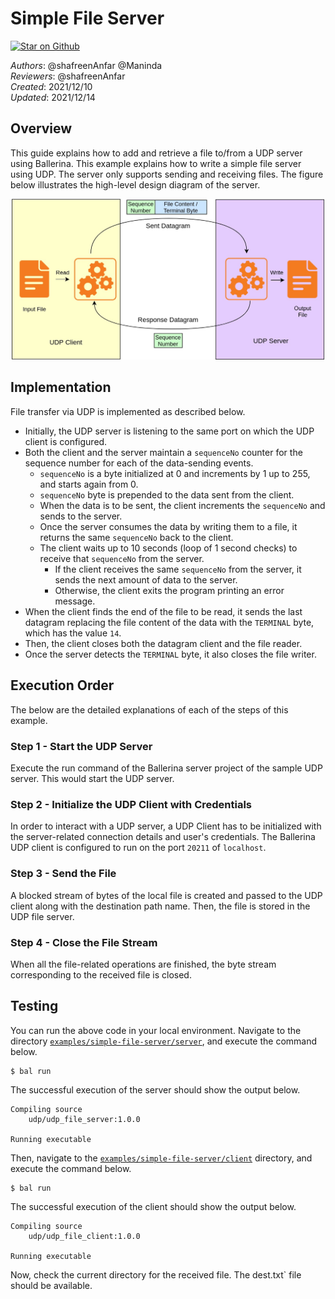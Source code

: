 # Simple File Server

[![Star on Github](https://img.shields.io/badge/-Star%20on%20Github-blue?style=social&logo=github)](https://github.com/ballerina-platform/module-ballerina-udp)

_Authors_: @shafreenAnfar @Maninda   
_Reviewers_: @shafreenAnfar   
_Created_: 2021/12/10   
_Updated_: 2021/12/14 

## Overview

This guide explains how to add and retrieve a file to/from a UDP server using Ballerina.
This example explains how to write a simple file server using UDP. The server only supports sending and receiving files. The figure below illustrates the high-level design diagram of the server.

<div align="center"><img src="simple-udp-server.jpg" alt="Sending a File with UDP" width="500"/></div>

## Implementation

File transfer via UDP is implemented as described below.
- Initially, the UDP server is listening to the same port on which the UDP client is configured.
- Both the client and the server maintain a `sequenceNo` counter for the sequence number for each of the data-sending events.
    - `sequenceNo` is a byte initialized at 0 and increments by 1 up to 255, and starts again from 0.
    - `sequenceNo` byte is prepended to the data sent from the client.
    - When the data is to be sent, the client increments the `sequenceNo` and sends to the server.
    - Once the server consumes the data by writing them to a file, it returns the same `sequenceNo` back to the client.
    - The client waits up to 10 seconds (loop of 1 second checks) to receive that `sequenceNo` from the server.
        - If the client receives the same `sequenceNo` from the server, it sends the next amount of data to the server.
        - Otherwise, the client exits the program printing an error message.
- When the client finds the end of the file to be read, it sends the last datagram replacing the file content of the data with the `TERMINAL` byte, which has the value `14`.
- Then, the client closes both the datagram client and the file reader.
- Once the server detects the `TERMINAL` byte, it also closes the file writer.

## Execution Order

The below are the detailed explanations of each of the steps of this example.

### Step 1 - Start the UDP Server

Execute the run command of the Ballerina server project of the sample UDP server. This would start the UDP server.

### Step 2 - Initialize the UDP Client with Credentials

In order to interact with a UDP server, a UDP Client has to be initialized with the server-related connection details and user's credentials. The Ballerina UDP client is configured to run on the port `20211` of `localhost`.

### Step 3 - Send the File

A blocked stream of bytes of the local file is created and passed to the UDP client along with the destination path name.
Then, the file is stored in the UDP file server.

### Step 4 - Close the File Stream

When all the file-related operations are finished, the byte stream corresponding to the received file is closed.

## Testing

You can run the above code in your local environment. Navigate to the directory
[`examples/simple-file-server/server`](./server), and execute the command below.
```shell
$ bal run
```

The successful execution of the server should show the output below.
```shell
Compiling source
	udp/udp_file_server:1.0.0

Running executable
```

Then, navigate to the [`examples/simple-file-server/client`](./client) directory, and execute the command below.
```shell
$ bal run
```

The successful execution of the client should show the output below.
```shell
Compiling source
	udp/udp_file_client:1.0.0

Running executable
```

Now, check the current directory for the received file. The dest.txt` file should be available.
